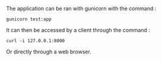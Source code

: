 The application can be ran with gunicorn with the command :

    gunicorn test:app

It can then be accessed by a client through the command :

    curl -i 127.0.0.1:8000

Or directly through a web browser.